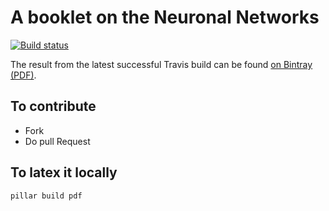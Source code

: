# A booklet on the Neuronal Networks

[![Build status][badge]][travis]

[travis]: https://travis-ci.org/SquareBracketAssociates/Booklet-IA-Neurons
[badge]: https://travis-ci.org/SquareBracketAssociates/Booklet-IA-Neurons.svg?branch=master

The result from the latest successful Travis build can be found [on Bintray (PDF)](https://bintray.com/squarebracketassociates/wip/download_file?file_path=IA-Neurons-wip.pdf).

## To contribute

- Fork
- Do pull Request 

## To latex it locally

```
pillar build pdf
```
